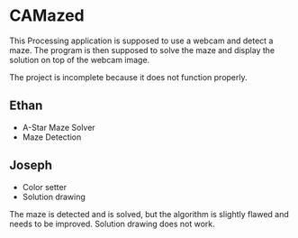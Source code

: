 # CAMazed

This Processing application is supposed to use a webcam and detect a maze. The
program is then supposed to solve the maze and display the solution on top of
the webcam image.

The project is incomplete because it does not function properly.

## Ethan

+ A-Star Maze Solver
+ Maze Detection

## Joseph

+ Color setter
+ Solution drawing

The maze is detected and is solved, but the algorithm is slightly flawed and
needs to be improved. Solution drawing does not work.

